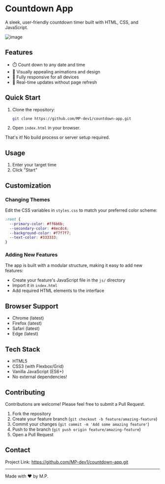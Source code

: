 # Countdown App

A sleek, user-friendly countdown timer built with HTML, CSS, and JavaScript.

![image](https://github.com/user-attachments/assets/55a12e32-3220-41e9-9d20-c11d5b3a8723)

## Features

- ⏱️ Count down to any date and time
- 🎨 Visually appealing animations and design
- 📱 Fully responsive for all devices
- 🔄 Real-time updates without page refresh

## Quick Start

1. Clone the repository:
   ```bash
   git clone https://github.com/MP-dev1/countdown-app.git
   ```

2. Open `index.html` in your browser.

That's it! No build process or server setup required.

## Usage

1. Enter your target time
2. Click "Start"

## Customization

### Changing Themes

Edit the CSS variables in `styles.css` to match your preferred color scheme:

```css
:root {
  --primary-color: #ff6b6b;
  --secondary-color: #4ecdc4;
  --background-color: #f7f7f7;
  --text-color: #333333;
}
```

### Adding New Features

The app is built with a modular structure, making it easy to add new features:

- Create your feature's JavaScript file in the `js/` directory
- Import it in `index.html`
- Add required HTML elements to the interface

## Browser Support

- Chrome (latest)
- Firefox (latest)
- Safari (latest)
- Edge (latest)

## Tech Stack

- HTML5
- CSS3 (with Flexbox/Grid)
- Vanilla JavaScript (ES6+)
- No external dependencies!

## Contributing

Contributions are welcome! Please feel free to submit a Pull Request.

1. Fork the repository
2. Create your feature branch (`git checkout -b feature/amazing-feature`)
3. Commit your changes (`git commit -m 'Add some amazing feature'`)
4. Push to the branch (`git push origin feature/amazing-feature`)
5. Open a Pull Request

## Contact

Project Link: https://github.com/MP-dev1/countdown-app.git

---

Made with ❤️ by M.P.
